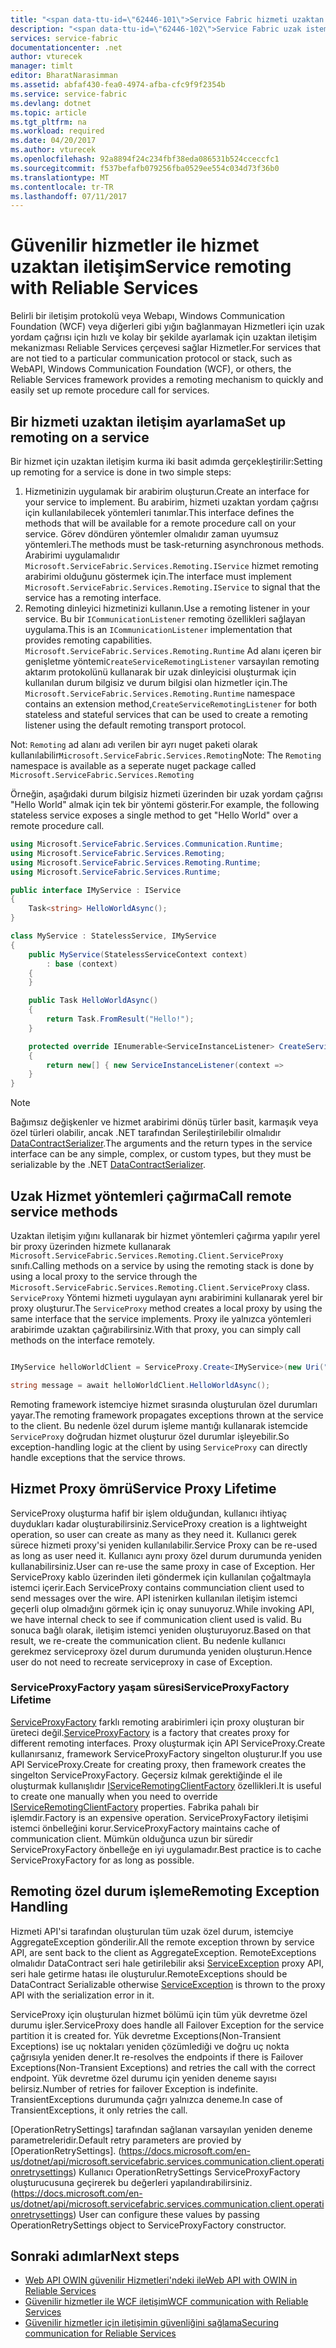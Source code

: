 ```yaml
---
title: "<span data-ttu-id=\"62446-101\">Service Fabric hizmeti uzaktan çalışma | Microsoft Docs</span><span class=\"sxs-lookup\"><span data-stu-id=\"62446-101\">Service remoting in Service Fabric | Microsoft Docs</span></span>"
description: "<span data-ttu-id=\"62446-102\">Service Fabric uzak istemciler ve hizmetler uzaktan yordam çağrısı kullanarak Hizmetleri ile iletişim kurmasına olanak sağlar.</span><span class=\"sxs-lookup\"><span data-stu-id=\"62446-102\">Service Fabric remoting allows clients and services to communicate with services by using a remote procedure call.</span></span>"
services: service-fabric
documentationcenter: .net
author: vturecek
manager: timlt
editor: BharatNarasimman
ms.assetid: abfaf430-fea0-4974-afba-cfc9f9f2354b
ms.service: service-fabric
ms.devlang: dotnet
ms.topic: article
ms.tgt_pltfrm: na
ms.workload: required
ms.date: 04/20/2017
ms.author: vturecek
ms.openlocfilehash: 92a8894f24c234fbf38eda086531b524cceccfc1
ms.sourcegitcommit: f537befafb079256fba0529ee554c034d73f36b0
ms.translationtype: MT
ms.contentlocale: tr-TR
ms.lasthandoff: 07/11/2017
---
```

# <a name="service-remoting-with-reliable-services"></a><span data-ttu-id="62446-103">Güvenilir hizmetler ile hizmet uzaktan iletişim</span><span class="sxs-lookup"><span data-stu-id="62446-103">Service remoting with Reliable Services</span></span>
<span data-ttu-id="62446-104">Belirli bir iletişim protokolü veya Webapı, Windows Communication Foundation (WCF) veya diğerleri gibi yığın bağlanmayan Hizmetleri için uzak yordam çağrısı için hızlı ve kolay bir şekilde ayarlamak için uzaktan iletişim mekanizması Reliable Services çerçevesi sağlar Hizmetler.</span><span class="sxs-lookup"><span data-stu-id="62446-104">For services that are not tied to a particular communication protocol or stack, such as WebAPI, Windows Communication Foundation (WCF), or others, the Reliable Services framework provides a remoting mechanism to quickly and easily set up remote procedure call for services.</span></span>

## <a name="set-up-remoting-on-a-service"></a><span data-ttu-id="62446-105">Bir hizmeti uzaktan iletişim ayarlama</span><span class="sxs-lookup"><span data-stu-id="62446-105">Set up remoting on a service</span></span>
<span data-ttu-id="62446-106">Bir hizmet için uzaktan iletişim kurma iki basit adımda gerçekleştirilir:</span><span class="sxs-lookup"><span data-stu-id="62446-106">Setting up remoting for a service is done in two simple steps:</span></span>

1. <span data-ttu-id="62446-107">Hizmetinizin uygulamak bir arabirim oluşturun.</span><span class="sxs-lookup"><span data-stu-id="62446-107">Create an interface for your service to implement.</span></span> <span data-ttu-id="62446-108">Bu arabirim, hizmeti uzaktan yordam çağrısı için kullanılabilecek yöntemleri tanımlar.</span><span class="sxs-lookup"><span data-stu-id="62446-108">This interface defines the methods that will be available for a remote procedure call on your service.</span></span> <span data-ttu-id="62446-109">Görev döndüren yöntemler olmalıdır zaman uyumsuz yöntemleri.</span><span class="sxs-lookup"><span data-stu-id="62446-109">The methods must be task-returning asynchronous methods.</span></span> <span data-ttu-id="62446-110">Arabirimi uygulamalıdır `Microsoft.ServiceFabric.Services.Remoting.IService` hizmet remoting arabirimi olduğunu göstermek için.</span><span class="sxs-lookup"><span data-stu-id="62446-110">The interface must implement `Microsoft.ServiceFabric.Services.Remoting.IService` to signal that the service has a remoting interface.</span></span>
2. <span data-ttu-id="62446-111">Remoting dinleyici hizmetinizi kullanın.</span><span class="sxs-lookup"><span data-stu-id="62446-111">Use a remoting listener in your service.</span></span> <span data-ttu-id="62446-112">Bu bir `ICommunicationListener` remoting özellikleri sağlayan uygulama.</span><span class="sxs-lookup"><span data-stu-id="62446-112">This is an `ICommunicationListener` implementation that provides remoting capabilities.</span></span> <span data-ttu-id="62446-113">`Microsoft.ServiceFabric.Services.Remoting.Runtime` Ad alanı içeren bir genişletme yöntemi`CreateServiceRemotingListener` varsayılan remoting aktarım protokolünü kullanarak bir uzak dinleyicisi oluşturmak için kullanılan durum bilgisiz ve durum bilgisi olan hizmetler için.</span><span class="sxs-lookup"><span data-stu-id="62446-113">The `Microsoft.ServiceFabric.Services.Remoting.Runtime` namespace contains an extension method,`CreateServiceRemotingListener` for both stateless and stateful services that can be used to create a remoting listener using the default remoting transport protocol.</span></span>

<span data-ttu-id="62446-114">Not: `Remoting` ad alanı adı verilen bir ayrı nuget paketi olarak kullanılabilir`Microsoft.ServiceFabric.Services.Remoting`</span><span class="sxs-lookup"><span data-stu-id="62446-114">Note: The `Remoting` namespace is available as a seperate nuget package called `Microsoft.ServiceFabric.Services.Remoting`</span></span> 

<span data-ttu-id="62446-115">Örneğin, aşağıdaki durum bilgisiz hizmeti üzerinden bir uzak yordam çağrısı "Hello World" almak için tek bir yöntemi gösterir.</span><span class="sxs-lookup"><span data-stu-id="62446-115">For example, the following stateless service exposes a single method to get "Hello World" over a remote procedure call.</span></span>

```csharp
using Microsoft.ServiceFabric.Services.Communication.Runtime;
using Microsoft.ServiceFabric.Services.Remoting;
using Microsoft.ServiceFabric.Services.Remoting.Runtime;
using Microsoft.ServiceFabric.Services.Runtime;

public interface IMyService : IService
{
    Task<string> HelloWorldAsync();
}

class MyService : StatelessService, IMyService
{
    public MyService(StatelessServiceContext context)
        : base (context)
    {
    }

    public Task HelloWorldAsync()
    {
        return Task.FromResult("Hello!");
    }

    protected override IEnumerable<ServiceInstanceListener> CreateServiceInstanceListeners()
    {
        return new[] { new ServiceInstanceListener(context =>            this.CreateServiceRemotingListener(context)) };
    }
}
```
> [!NOTE]
> <span data-ttu-id="62446-116">Bağımsız değişkenler ve hizmet arabirimi dönüş türler basit, karmaşık veya özel türleri olabilir, ancak .NET tarafından Serileştirilebilir olmalıdır [DataContractSerializer](https://msdn.microsoft.com/library/ms731923.aspx).</span><span class="sxs-lookup"><span data-stu-id="62446-116">The arguments and the return types in the service interface can be any simple, complex, or custom types, but they must be serializable by the .NET [DataContractSerializer](https://msdn.microsoft.com/library/ms731923.aspx).</span></span>
>
>

## <a name="call-remote-service-methods"></a><span data-ttu-id="62446-117">Uzak Hizmet yöntemleri çağırma</span><span class="sxs-lookup"><span data-stu-id="62446-117">Call remote service methods</span></span>
<span data-ttu-id="62446-118">Uzaktan iletişim yığını kullanarak bir hizmet yöntemleri çağırma yapılır yerel bir proxy üzerinden hizmete kullanarak `Microsoft.ServiceFabric.Services.Remoting.Client.ServiceProxy` sınıfı.</span><span class="sxs-lookup"><span data-stu-id="62446-118">Calling methods on a service by using the remoting stack is done by using a local proxy to the service through the `Microsoft.ServiceFabric.Services.Remoting.Client.ServiceProxy` class.</span></span> <span data-ttu-id="62446-119">`ServiceProxy` Yöntemi hizmeti uygulayan aynı arabirimini kullanarak yerel bir proxy oluşturur.</span><span class="sxs-lookup"><span data-stu-id="62446-119">The `ServiceProxy` method creates a local proxy by using the same interface that the service implements.</span></span> <span data-ttu-id="62446-120">Proxy ile yalnızca yöntemleri arabirimde uzaktan çağırabilirsiniz.</span><span class="sxs-lookup"><span data-stu-id="62446-120">With that proxy, you can simply call methods on the interface remotely.</span></span>

```csharp

IMyService helloWorldClient = ServiceProxy.Create<IMyService>(new Uri("fabric:/MyApplication/MyHelloWorldService"));

string message = await helloWorldClient.HelloWorldAsync();

```

<span data-ttu-id="62446-121">Remoting framework istemciye hizmet sırasında oluşturulan özel durumları yayar.</span><span class="sxs-lookup"><span data-stu-id="62446-121">The remoting framework propagates exceptions thrown at the service to the client.</span></span> <span data-ttu-id="62446-122">Bu nedenle özel durum işleme mantığı kullanarak istemcide `ServiceProxy` doğrudan hizmet oluşturur özel durumlar işleyebilir.</span><span class="sxs-lookup"><span data-stu-id="62446-122">So exception-handling logic at the client by using `ServiceProxy` can directly handle exceptions that the service throws.</span></span>

## <a name="service-proxy-lifetime"></a><span data-ttu-id="62446-123">Hizmet Proxy ömrü</span><span class="sxs-lookup"><span data-stu-id="62446-123">Service Proxy Lifetime</span></span>
<span data-ttu-id="62446-124">ServiceProxy oluşturma hafif bir işlem olduğundan, kullanıcı ihtiyaç duydukları kadar oluşturabilirsiniz.</span><span class="sxs-lookup"><span data-stu-id="62446-124">ServiceProxy creation is a lightweight operation, so user can create as many as they need it.</span></span> <span data-ttu-id="62446-125">Kullanıcı gerek sürece hizmeti proxy'si yeniden kullanılabilir.</span><span class="sxs-lookup"><span data-stu-id="62446-125">Service Proxy can be re-used as long as user need it.</span></span> <span data-ttu-id="62446-126">Kullanıcı aynı proxy özel durum durumunda yeniden kullanabilirsiniz.</span><span class="sxs-lookup"><span data-stu-id="62446-126">User can re-use the same proxy in case of Exception.</span></span> <span data-ttu-id="62446-127">Her ServiceProxy kablo üzerinden ileti göndermek için kullanılan çoğaltmayla istemci içerir.</span><span class="sxs-lookup"><span data-stu-id="62446-127">Each ServiceProxy contains communciation client used to send messages over the wire.</span></span> <span data-ttu-id="62446-128">API istenirken kullanılan iletişim istemci geçerli olup olmadığını görmek için iç onay sunuyoruz.</span><span class="sxs-lookup"><span data-stu-id="62446-128">While invoking API, we have internal check to see if communication client used is valid.</span></span> <span data-ttu-id="62446-129">Bu sonuca bağlı olarak, iletişim istemci yeniden oluşturuyoruz.</span><span class="sxs-lookup"><span data-stu-id="62446-129">Based on that result, we re-create the communication client.</span></span> <span data-ttu-id="62446-130">Bu nedenle kullanıcı gerekmez serviceproxy özel durum durumunda yeniden oluşturun.</span><span class="sxs-lookup"><span data-stu-id="62446-130">Hence user do not need to recreate serviceproxy in case of Exception.</span></span>

### <a name="serviceproxyfactory-lifetime"></a><span data-ttu-id="62446-131">ServiceProxyFactory yaşam süresi</span><span class="sxs-lookup"><span data-stu-id="62446-131">ServiceProxyFactory Lifetime</span></span>
<span data-ttu-id="62446-132">[ServiceProxyFactory](https://docs.microsoft.com/en-us/dotnet/api/microsoft.servicefabric.services.remoting.client.serviceproxyfactory) farklı remoting arabirimleri için proxy oluşturan bir üreteci değil.</span><span class="sxs-lookup"><span data-stu-id="62446-132">[ServiceProxyFactory](https://docs.microsoft.com/en-us/dotnet/api/microsoft.servicefabric.services.remoting.client.serviceproxyfactory) is a factory that creates proxy for different remoting interfaces.</span></span> <span data-ttu-id="62446-133">Proxy oluşturmak için API ServiceProxy.Create kullanırsanız, framework ServiceProxyFactory singelton oluşturur.</span><span class="sxs-lookup"><span data-stu-id="62446-133">If you use API ServiceProxy.Create for creating proxy, then framework creates the singelton ServiceProxyFactory.</span></span>
<span data-ttu-id="62446-134">Geçersiz kılmak gerektiğinde el ile oluşturmak kullanışlıdır [IServiceRemotingClientFactory](https://docs.microsoft.com/en-us/dotnet/api/microsoft.servicefabric.services.remoting.client.iserviceremotingclientfactory) özellikleri.</span><span class="sxs-lookup"><span data-stu-id="62446-134">It is useful to create one manually when you need to override [IServiceRemotingClientFactory](https://docs.microsoft.com/en-us/dotnet/api/microsoft.servicefabric.services.remoting.client.iserviceremotingclientfactory) properties.</span></span>
<span data-ttu-id="62446-135">Fabrika pahalı bir işlemdir.</span><span class="sxs-lookup"><span data-stu-id="62446-135">Factory is an expensive operation.</span></span> <span data-ttu-id="62446-136">ServiceProxyFactory iletişimi istemci önbelleğini korur.</span><span class="sxs-lookup"><span data-stu-id="62446-136">ServiceProxyFactory maintains cache of communication client.</span></span>
<span data-ttu-id="62446-137">Mümkün olduğunca uzun bir süredir ServiceProxyFactory önbelleğe en iyi uygulamadır.</span><span class="sxs-lookup"><span data-stu-id="62446-137">Best practice is to cache ServiceProxyFactory for as long as possible.</span></span>

## <a name="remoting-exception-handling"></a><span data-ttu-id="62446-138">Remoting özel durum işleme</span><span class="sxs-lookup"><span data-stu-id="62446-138">Remoting Exception Handling</span></span>
<span data-ttu-id="62446-139">Hizmeti API'si tarafından oluşturulan tüm uzak özel durum, istemciye AggregateException gönderilir.</span><span class="sxs-lookup"><span data-stu-id="62446-139">All the remote exception thrown by service API, are sent back to the client as AggregateException.</span></span> <span data-ttu-id="62446-140">RemoteExceptions olmalıdır DataContract seri hale getirilebilir aksi [ServiceException](https://docs.microsoft.com/en-us/dotnet/api/microsoft.servicefabric.services.communication.serviceexception) proxy API, seri hale getirme hatası ile oluşturulur.</span><span class="sxs-lookup"><span data-stu-id="62446-140">RemoteExceptions should be DataContract Serializable otherwise [ServiceException](https://docs.microsoft.com/en-us/dotnet/api/microsoft.servicefabric.services.communication.serviceexception) is thrown to the proxy API with the serialization error in it.</span></span>

<span data-ttu-id="62446-141">ServiceProxy için oluşturulan hizmet bölümü için tüm yük devretme özel durumu işler.</span><span class="sxs-lookup"><span data-stu-id="62446-141">ServiceProxy does handle all Failover Exception for the service partition it  is created for.</span></span> <span data-ttu-id="62446-142">Yük devretme Exceptions(Non-Transient Exceptions) ise uç noktaları yeniden çözümlediği ve doğru uç nokta çağrısıyla yeniden dener.</span><span class="sxs-lookup"><span data-stu-id="62446-142">It re-resolves the endpoints if there is Failover Exceptions(Non-Transient Exceptions) and retries the call with the correct endpoint.</span></span> <span data-ttu-id="62446-143">Yük devretme özel durumu için yeniden deneme sayısı belirsiz.</span><span class="sxs-lookup"><span data-stu-id="62446-143">Number of retries for failover Exception is indefinite.</span></span>
<span data-ttu-id="62446-144">TransientExceptions durumunda çağrı yalnızca deneme.</span><span class="sxs-lookup"><span data-stu-id="62446-144">In case of TransientExceptions, it only retries the call.</span></span>

<span data-ttu-id="62446-145">[OperationRetrySettings] tarafından sağlanan varsayılan yeniden deneme parametreleridir.</span><span class="sxs-lookup"><span data-stu-id="62446-145">Default retry parameters are provied by [OperationRetrySettings].</span></span> <span data-ttu-id="62446-146">(https://docs.microsoft.com/en-us/dotnet/api/microsoft.servicefabric.services.communication.client.operationretrysettings) Kullanıcı OperationRetrySettings ServiceProxyFactory oluşturucusuna geçirerek bu değerleri yapılandırabilirsiniz.</span><span class="sxs-lookup"><span data-stu-id="62446-146">(https://docs.microsoft.com/en-us/dotnet/api/microsoft.servicefabric.services.communication.client.operationretrysettings) User can configure these values by passing OperationRetrySettings object to ServiceProxyFactory constructor.</span></span>

## <a name="next-steps"></a><span data-ttu-id="62446-147">Sonraki adımlar</span><span class="sxs-lookup"><span data-stu-id="62446-147">Next steps</span></span>
* [<span data-ttu-id="62446-148">Web API OWIN güvenilir Hizmetleri'ndeki ile</span><span class="sxs-lookup"><span data-stu-id="62446-148">Web API with OWIN in Reliable Services</span></span>](service-fabric-reliable-services-communication-webapi.md)
* [<span data-ttu-id="62446-149">Güvenilir hizmetler ile WCF iletişim</span><span class="sxs-lookup"><span data-stu-id="62446-149">WCF communication with Reliable Services</span></span>](service-fabric-reliable-services-communication-wcf.md)
* [<span data-ttu-id="62446-150">Güvenilir hizmetler için iletişimin güvenliğini sağlama</span><span class="sxs-lookup"><span data-stu-id="62446-150">Securing communication for Reliable Services</span></span>](service-fabric-reliable-services-secure-communication.md)

